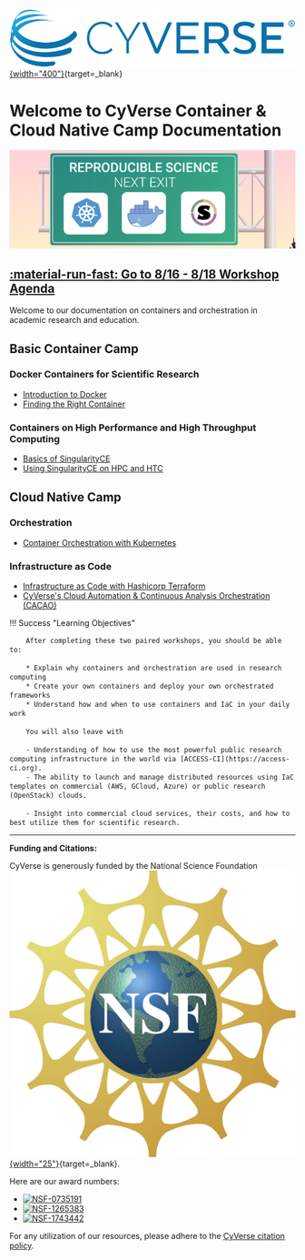 [![CyVerse Learning Center](assets/de/logos/cyverse_logo_2022.png "CyVerse Learning Center"){width="400"}](https://learning.cyverse.org){target=_blank}

# Welcome to CyVerse Container & Cloud Native Camp Documentation 

![banner](assets/cc_banner_01.png)

## [:material-run-fast: Go to 8/16 - 8/18 Workshop Agenda](getting_started/schedule.md)

Welcome to our documentation on containers and orchestration in academic research and education.

## Basic Container Camp

### Docker Containers for Scientific Research
- [Introduction to Docker](docker/intro.md)
- [Finding the Right Container](docker/registry.md)

### Containers on High Performance and High Throughput Computing
- [Basics of SingularityCE](singularity/intro.md)
- [Using SingularityCE on HPC and HTC](singularity/advanced.md)

## Cloud Native Camp

### Orchestration
- [Container Orchestration with Kubernetes](https://container-camp.cyverse.org/orchestration/k8s/)

### Infrastructure as Code
- [Infrastructure as Code with Hashicorp Terraform](https://container-camp.cyverse.org/orchestration/terra/)
- [CyVerse's Cloud Automation & Continuous Analysis Orchestration (CACAO)](https://container-camp.cyverse.org/orchestration/cacao/)


!!! Success "Learning Objectives"

        After completing these two paired workshops, you should be able to:
        
        * Explain why containers and orchestration are used in research computing
        * Create your own containers and deploy your own orchestrated frameworks
        * Understand how and when to use containers and IaC in your daily work

        You will also leave with

        - Understanding of how to use the most powerful public research computing infrastructure in the world via [ACCESS-CI](https://access-ci.org).
        - The ability to launch and manage distributed resources using IaC templates on commercial (AWS, GCloud, Azure) or public research (OpenStack) clouds.

        - Insight into commercial cloud services, their costs, and how to best utilize them for scientific research.

---

**Funding and Citations:**

CyVerse is generously funded by the National Science Foundation [![NSF](assets/nsf.png){width="25"}](https://nsf.gov){target=_blank}. 

Here are our award numbers:

- [![NSF-0735191](https://img.shields.io/badge/NSF-0735191-blue.svg)](https://www.nsf.gov/awardsearch/showAward?AWD_ID=0735191)
- [![NSF-1265383](https://img.shields.io/badge/NSF-1265383-blue.svg)](https://www.nsf.gov/awardsearch/showAward?AWD_ID=1265383)
- [![NSF-1743442](https://img.shields.io/badge/NSF-1743442-blue.svg)](https://www.nsf.gov/awardsearch/showAward?AWD_ID=1743442)

For any utilization of our resources, please adhere to the [CyVerse citation policy](https://cyverse.org/policies/cite-cyverse).
